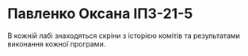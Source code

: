 # Павленко Оксана ІПЗ-21-5

В кожній лабі знаходяться скріни з історією комітів та результатами виконання кожної програми.
